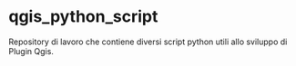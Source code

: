 # qgis_python_script
Repository di lavoro che contiene diversi script python utili allo sviluppo di Plugin Qgis.
